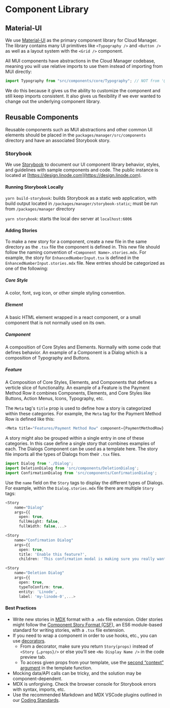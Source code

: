 # Component Library

## Material-UI

We use [Material-UI](https://material-ui.com/) as the primary component library for Cloud Manager. The library contains many UI primitives like `<Typography />` and `<Button />` as well as a layout system with the `<Grid />` component.

All MUI components have abstractions in the Cloud Manager codebase, meaning you will use relative imports to use them instead of importing from MUI directly:

```ts
import Typography from "src/components/core/Typography"; // NOT from '@mui/material/Typography'
```

We do this because it gives us the ability to customize the component and still keep imports consistent. It also gives us flexibility if we ever wanted to change out the underlying component library.

## Reusable Components

Reusable components such as MUI abstractions and other common UI elements should be placed in the `packages/manager/src/components` directory and have an associated Storybook story.

### Storybook

We use [Storybook](https://storybook.js.org/) to document our UI component library behavior, styles, and guidelines with sample components and code. The public instance is located at [https://design.linode.com](https://design.linode.com).

#### Running Storybook Locally

`yarn build-storybook`: builds Storybook as a static web application, with build output located in `/packages/manager/storybook-static`; must be run from `/packages/manager` directory

`yarn storybook`: starts the local dev server at `localhost:6006`

#### Adding Stories

To make a new story for a component, create a new file in the same directory as the `.tsx` file the component is defined in. This new file should follow the naming convention of `<Component Name>.stories.mdx`.
For example, the story for `EnhancedNumberInput.tsx` is defined in the `EnhancedNumberInput.stories.mdx` file. New entries should be categorized as one of the following:

##### Core Style

A color, font, svg icon, or other simple styling convention.

##### Element

A basic HTML element wrapped in a react component, or a small component that is not normally used on its own.

##### Component

A composition of Core Styles and Elements. Normally with some code that defines behavior. An example of a Component is a Dialog which is a composition of Typography and Buttons.

##### Feature

A Composition of Core Styles, Elements, and Components that defines a verticle slice of functionality. An example of a Feature is the Payment Method Row it combines Components, Elements, and Core Styles like Buttons, Action Menus, Icons, Typography, etc.

The `Meta` tag's `title` prop is used to define how a story is categorized within these categories. For example, the `Meta` tag for the Payment Method Row is defined like this:
```ts
<Meta title="Features/Payment Method Row" component={PaymentMethodRow} />
```

A story might also be grouped within a single entry in one of these categories. In this case define a single story that combines examples of each. The Dialogs Component can be used as a template here. The story file imports all the types of Dialogs from their `.tsx` files.

```ts
import Dialog from './Dialog';
import DeletionDialog from 'src/components/DeletionDialog';
import ConfirmationDialog from 'src/components/ConfirmationDialog';
```

Use the `name` field on the `Story` tags to display the different types of Dialogs. For example, within the `Dialog.stories.mdx` file there are multiple `Story` tags:

```ts
<Story
    name="Dialog"
    args={{
      open: true,
      fullHeight: false,
      fullWidth: false,...>
```
```ts
<Story
    name="Confirmation Dialog"
    args={{
      open: true,
      title: 'Enable this feature?',
      children: 'This confirmation modal is making sure you really want to do this.',...>
```
```ts
<Story
    name="Deletion Dialog"
    args={{
      open: true,
      typeToConfirm: true,
      entity: 'Linode',
      label: 'my-linode-0',...>
```

#### Best Practices

- Write new stories in [MDX](https://storybook.js.org/docs/react/api/mdx) format with a `.mdx` file extension. Older stories might follow the [Component Story Format (CSF)](https://storybook.js.org/docs/react/api/csf), an ES6 module-based standard for writing stories, with a `.tsx` file extension.
- If you need to wrap a component in order to use hooks, etc., you can use [decorators](https://storybook.js.org/docs/react/writing-stories/decorators).
  - From a decorator, make sure you return `Story(props)` instead of `<Story {…props}/>` or else you’ll see `<No Display Name />` in the code preview tab.
  - To access given props from your template, use the [second “context” argument](https://github.com/linode/manager/pull/8060/files#diff-c7a7ccf5bc5311daaff07fd6fd33a40e4e73a06b4df8a337f9ce94f0577fdceeR13) in the template function.
- Mocking data/API calls can be tricky, and the solution may be component-dependent.
- MDX is unforgiving. Check the browser console for Storybook errors with syntax, imports, etc.
- Use the recommended Markdown and MDX VSCode plugins outlined in our [Coding Standards](./13-coding-standards.md).
